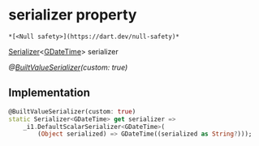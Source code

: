 


# serializer property




    *[<Null safety>](https://dart.dev/null-safety)*




[Serializer](https://pub.dev/documentation/built_value/8.1.4/serializer/Serializer-class.html)&lt;[GDateTime](../../third_party_yonomi_graphql_schema___generated___schema.docs.schema.gql/GDateTime-class.md)> serializer
  
_@[BuiltValueSerializer](https://pub.dev/documentation/built_value/8.1.4/built_value/BuiltValueSerializer-class.html)(custom: true)_






## Implementation

```dart
@BuiltValueSerializer(custom: true)
static Serializer<GDateTime> get serializer =>
    _i1.DefaultScalarSerializer<GDateTime>(
        (Object serialized) => GDateTime((serialized as String?)));
```








